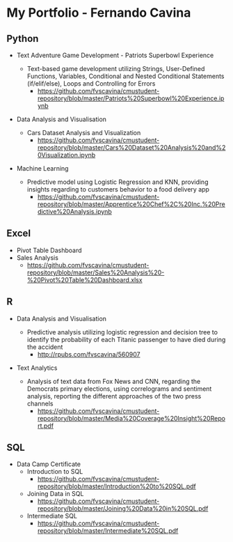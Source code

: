 # My Portfolio - Fernando Cavina


## Python
- Text Adventure Game Development - Patriots Superbowl Experience
  - Text-based game development utilizing Strings, User-Defined Functions, Variables, Conditional and Nested Conditional Statements (if/elif/else), Loops and Controlling for Errors
      - https://github.com/fvscavina/cmustudent-repository/blob/master/Patriots%20Superbowl%20Experience.ipynb

- Data Analysis and Visualisation
  - Cars Dataset Analysis and Visualization 
    - https://github.com/fvscavina/cmustudent-repository/blob/master/Cars%20Dataset%20Analysis%20and%20Visualization.ipynb
      
- Machine Learning
  - Predictive model using Logistic Regression and KNN, providing insights regarding to customers behavior to a food delivery app
    - https://github.com/fvscavina/cmustudent-repository/blob/master/Apprentice%20Chef%2C%20Inc.%20Predictive%20Analysis.ipynb

## Excel
- Pivot Table Dashboard
 - Sales Analysis 
    - https://github.com/fvscavina/cmustudent-repository/blob/master/Sales%20Analysis%20-%20Pivot%20Table%20Dashboard.xlsx
      
## R
- Data Analysis and Visualisation
  - Predictive analysis utilizing logistic regression and decision tree to identify the probability of each Titanic passenger to have died during the accident
    - http://rpubs.com/fvscavina/560907

- Text Analytics
  - Analysis of text data from Fox News and CNN, regarding the Democrats primary elections, using correlograms and sentiment analysis,      reporting the different approaches of the two press channels
    - https://github.com/fvscavina/cmustudent-repository/blob/master/Media%20Coverage%20Insight%20Report.pdf
    
## SQL
- Data Camp Certificate
  - Introduction to SQL
    - https://github.com/fvscavina/cmustudent-repository/blob/master/Introduction%20to%20SQL.pdf
  - Joining Data in SQL
    - https://github.com/fvscavina/cmustudent-repository/blob/master/Joining%20Data%20in%20SQL.pdf
  - Intermediate SQL
    - https://github.com/fvscavina/cmustudent-repository/blob/master/Intermediate%20SQL.pdf
